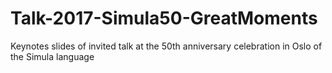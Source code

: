 # Talk-2017-Simula50-GreatMoments
Keynotes slides of invited talk at the 50th anniversary celebration in Oslo of the Simula language
